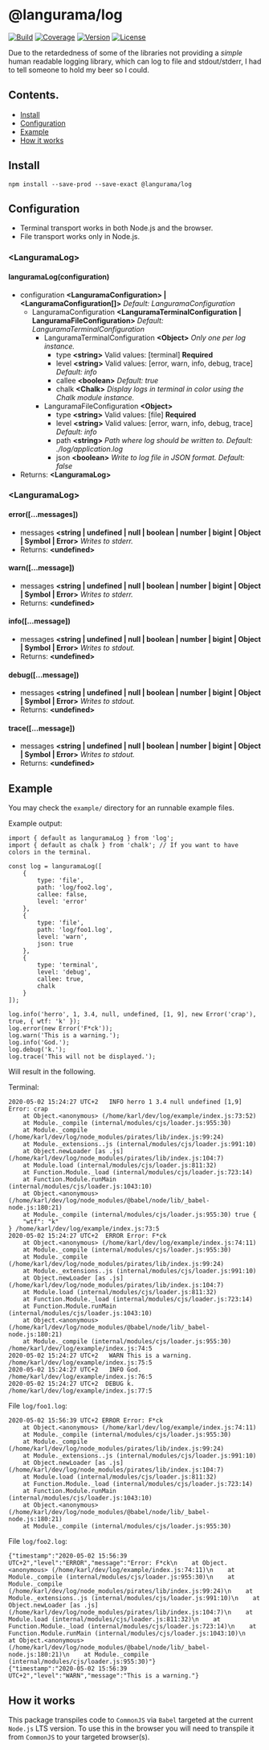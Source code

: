 # @langurama/log

[![Build](https://img.shields.io/github/workflow/status/langurama/log/Langurama%20Log?style=for-the-badge)](https://github.com/langurama/log/actions?query=workflow%3A%22Langurama+Log%22)
[![Coverage](https://img.shields.io/codecov/c/github/langurama/log?style=for-the-badge)](https://codecov.io/gh/langurama/log/branch/master)
[![Version](https://img.shields.io/npm/v/@langurama/log.svg?style=for-the-badge)](https://www.npmjs.com/package/@langurama/log)
[![License](https://img.shields.io/npm/l/@langurama/log.svg?style=for-the-badge)](https://github.com/langurama/log/blob/master/LICENSE)

Due to the retardedness of some of the libraries not providing a _simple_ human readable logging library, which can log to file and stdout/stderr, I had to tell someone to hold my beer so I could.

## Contents.

-   [ Install ](#install)
-   [ Configuration ](#configuration)
-   [ Example ](#example)
-   [ How it works ](#how-it-works)

<a name="install"></a>

## Install

```
npm install --save-prod --save-exact @langurama/log
```

<a name="configuration"></a>

## Configuration

-   Terminal transport works in both Node.js and the browser.
-   File transport works only in Node.js.

### \<LanguramaLog\>

#### languramaLog(configuration)

-   configuration **\<LanguramaConfiguration\> | <LanguramaConfiguration[]>** _Default: LanguramaConfiguration_
    -   LanguramaConfiguration **<LanguramaTerminalConfiguration | LanguramaFileConfiguration>** _Default: LanguramaTerminalConfiguration_
        -   LanguramaTerminalConfiguration **\<Object\>** _Only one per log instance._
            -   type **\<string\>** Valid values: [terminal] **Required**
            -   level **\<string\>** Valid values: [error, warn, info, debug, trace] _Default: info_
            -   callee **\<boolean\>** _Default: true_
            -   chalk **\<Chalk\>** _Display logs in terminal in color using the Chalk module instance._
        -   LanguramaFileConfiguration **\<Object\>**
            -   type **\<string\>** Valid values: [file] **Required**
            -   level **\<string\>** Valid values: [error, warn, info, debug, trace] _Default: info_
            -   path **\<string\>** _Path where log should be written to._ _Default: ./log/application.log_
            -   json **\<boolean\>** _Write to log file in JSON format._ _Default: false_
-   Returns: **\<LanguramaLog\>**

### \<LanguramaLog\>

#### error([...messages])

-   messages **<string | undefined | null | boolean | number | bigint | Object | Symbol | Error>** _Writes to stderr._
-   Returns: **\<undefined\>**

#### warn([...message])

-   messages **<string | undefined | null | boolean | number | bigint | Object | Symbol | Error>** _Writes to stderr._
-   Returns: **\<undefined\>**

#### info([...message])

-   messages **<string | undefined | null | boolean | number | bigint | Object | Symbol | Error>** _Writes to stdout._
-   Returns: **\<undefined\>**

#### debug([...message])

-   messages **<string | undefined | null | boolean | number | bigint | Object | Symbol | Error>** _Writes to stdout._
-   Returns: **\<undefined\>**

#### trace([...message])

-   messages **<string | undefined | null | boolean | number | bigint | Object | Symbol | Error>** _Writes to stdout._
-   Returns: **\<undefined\>**

<a name="example"></a>

## Example

You may check the `example/` directory for an runnable example files.

Example output:

```
import { default as languramaLog } from 'log';
import { default as chalk } from 'chalk'; // If you want to have colors in the terminal.

const log = languramaLog([
    {
        type: 'file',
        path: 'log/foo2.log',
        callee: false,
        level: 'error'
    },
    {
        type: 'file',
        path: 'log/foo1.log',
        level: 'warn',
        json: true
    },
    {
        type: 'terminal',
        level: 'debug',
        callee: true,
        chalk
    }
]);

log.info('herro', 1, 3.4, null, undefined, [1, 9], new Error('crap'), true, { wtf: 'k' });
log.error(new Error('F*ck'));
log.warn('This is a warning.');
log.info('God.');
log.debug('k.');
log.trace('This will not be displayed.');
```

Will result in the following.

Terminal:

```
2020-05-02 15:24:27 UTC+2   INFO herro 1 3.4 null undefined [1,9] Error: crap
    at Object.<anonymous> (/home/karl/dev/log/example/index.js:73:52)
    at Module._compile (internal/modules/cjs/loader.js:955:30)
    at Module._compile (/home/karl/dev/log/node_modules/pirates/lib/index.js:99:24)
    at Module._extensions..js (internal/modules/cjs/loader.js:991:10)
    at Object.newLoader [as .js] (/home/karl/dev/log/node_modules/pirates/lib/index.js:104:7)
    at Module.load (internal/modules/cjs/loader.js:811:32)
    at Function.Module._load (internal/modules/cjs/loader.js:723:14)
    at Function.Module.runMain (internal/modules/cjs/loader.js:1043:10)
    at Object.<anonymous> (/home/karl/dev/log/node_modules/@babel/node/lib/_babel-node.js:180:21)
    at Module._compile (internal/modules/cjs/loader.js:955:30) true {
    "wtf": "k"
} /home/karl/dev/log/example/index.js:73:5
2020-05-02 15:24:27 UTC+2  ERROR Error: F*ck
    at Object.<anonymous> (/home/karl/dev/log/example/index.js:74:11)
    at Module._compile (internal/modules/cjs/loader.js:955:30)
    at Module._compile (/home/karl/dev/log/node_modules/pirates/lib/index.js:99:24)
    at Module._extensions..js (internal/modules/cjs/loader.js:991:10)
    at Object.newLoader [as .js] (/home/karl/dev/log/node_modules/pirates/lib/index.js:104:7)
    at Module.load (internal/modules/cjs/loader.js:811:32)
    at Function.Module._load (internal/modules/cjs/loader.js:723:14)
    at Function.Module.runMain (internal/modules/cjs/loader.js:1043:10)
    at Object.<anonymous> (/home/karl/dev/log/node_modules/@babel/node/lib/_babel-node.js:180:21)
    at Module._compile (internal/modules/cjs/loader.js:955:30) /home/karl/dev/log/example/index.js:74:5
2020-05-02 15:24:27 UTC+2   WARN This is a warning. /home/karl/dev/log/example/index.js:75:5
2020-05-02 15:24:27 UTC+2   INFO God. /home/karl/dev/log/example/index.js:76:5
2020-05-02 15:24:27 UTC+2  DEBUG k. /home/karl/dev/log/example/index.js:77:5
```

File `log/foo1.log`:

```
2020-05-02 15:56:39 UTC+2 ERROR Error: F*ck
    at Object.<anonymous> (/home/karl/dev/log/example/index.js:74:11)
    at Module._compile (internal/modules/cjs/loader.js:955:30)
    at Module._compile (/home/karl/dev/log/node_modules/pirates/lib/index.js:99:24)
    at Module._extensions..js (internal/modules/cjs/loader.js:991:10)
    at Object.newLoader [as .js] (/home/karl/dev/log/node_modules/pirates/lib/index.js:104:7)
    at Module.load (internal/modules/cjs/loader.js:811:32)
    at Function.Module._load (internal/modules/cjs/loader.js:723:14)
    at Function.Module.runMain (internal/modules/cjs/loader.js:1043:10)
    at Object.<anonymous> (/home/karl/dev/log/node_modules/@babel/node/lib/_babel-node.js:180:21)
    at Module._compile (internal/modules/cjs/loader.js:955:30)
```

File `log/foo2.log`:

```
{"timestamp":"2020-05-02 15:56:39 UTC+2","level":"ERROR","message":"Error: F*ck\n    at Object.<anonymous> (/home/karl/dev/log/example/index.js:74:11)\n    at Module._compile (internal/modules/cjs/loader.js:955:30)\n    at Module._compile (/home/karl/dev/log/node_modules/pirates/lib/index.js:99:24)\n    at Module._extensions..js (internal/modules/cjs/loader.js:991:10)\n    at Object.newLoader [as .js] (/home/karl/dev/log/node_modules/pirates/lib/index.js:104:7)\n    at Module.load (internal/modules/cjs/loader.js:811:32)\n    at Function.Module._load (internal/modules/cjs/loader.js:723:14)\n    at Function.Module.runMain (internal/modules/cjs/loader.js:1043:10)\n    at Object.<anonymous> (/home/karl/dev/log/node_modules/@babel/node/lib/_babel-node.js:180:21)\n    at Module._compile (internal/modules/cjs/loader.js:955:30)"}
{"timestamp":"2020-05-02 15:56:39 UTC+2","level":"WARN","message":"This is a warning."}
```

<a name="how-it-works"></a>

## How it works

This package transpiles code to `CommonJS` via `Babel` targeted at the current `Node.js` LTS version. To use this in the browser you will need to transpile it from `CommonJS` to your targeted browser(s).
